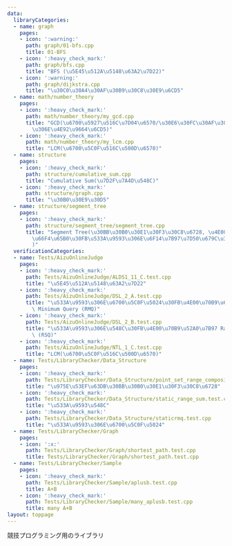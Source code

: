 ```yaml
---
data:
  libraryCategories:
  - name: graph
    pages:
    - icon: ':warning:'
      path: graph/01-bfs.cpp
      title: 01-BFS
    - icon: ':heavy_check_mark:'
      path: graph/bfs.cpp
      title: "BFS (\u5E45\u512A\u5148\u63A2\u7D22)"
    - icon: ':warning:'
      path: graph/dijkstra.cpp
      title: "\u30C0\u30A4\u30AF\u30B9\u30C8\u30E9\u6CD5"
  - name: math/number_theory
    pages:
    - icon: ':heavy_check_mark:'
      path: math/number_theory/my_gcd.cpp
      title: "GCD(\u6700\u5927\u516C\u7D04\u6570/\u30E6\u30FC\u30AF\u30EA\u30C3\u30C9\
        \u306E\u4E92\u9664\u6CD5)"
    - icon: ':heavy_check_mark:'
      path: math/number_theory/my_lcm.cpp
      title: "LCM(\u6700\u5C0F\u516C\u500D\u6570)"
  - name: structure
    pages:
    - icon: ':heavy_check_mark:'
      path: structure/cumulative_sum.cpp
      title: "Cumulative Sum(\u7D2F\u7A4D\u548C)"
    - icon: ':heavy_check_mark:'
      path: structure/graph.cpp
      title: "\u30B0\u30E9\u30D5"
  - name: structure/segment_tree
    pages:
    - icon: ':heavy_check_mark:'
      path: structure/segment_tree/segment_tree.cpp
      title: "Segment Tree(\u30BB\u30B0\u30E1\u30F3\u30C8\u6728, \u4E00\u70B9\u3092\
        \u66F4\u65B0\u30FB\u533A\u9593\u306E\u6F14\u7B97\u7D50\u679C\u3092\u53D6\u5F97\
        )"
  verificationCategories:
  - name: Tests/AizuOnlineJudge
    pages:
    - icon: ':heavy_check_mark:'
      path: Tests/AizuOnlineJudge/ALDS1_11_C.test.cpp
      title: "\u5E45\u512A\u5148\u63A2\u7D22"
    - icon: ':heavy_check_mark:'
      path: Tests/AizuOnlineJudge/DSL_2_A.test.cpp
      title: "\u533A\u9593\u306E\u6700\u5C0F\u5024\u30FB\u4E00\u70B9\u66F4\u65B0 Range\
        \ Minimum Query (RMQ)"
    - icon: ':heavy_check_mark:'
      path: Tests/AizuOnlineJudge/DSL_2_B.test.cpp
      title: "\u533A\u9593\u306E\u548C\u30FB\u4E00\u70B9\u52A0\u7B97 Range Sum Query\
        \ (RSQ)"
    - icon: ':heavy_check_mark:'
      path: Tests/AizuOnlineJudge/NTL_1_C.test.cpp
      title: "LCM(\u6700\u5C0F\u516C\u500D\u6570)"
  - name: Tests/LibraryChecker/Data_Structure
    pages:
    - icon: ':heavy_check_mark:'
      path: Tests/LibraryChecker/Data_Structure/point_set_range_composite.test.cpp
      title: "\u975E\u53EF\u63DB\u30BB\u30B0\u30E1\u30F3\u30C8\u6728"
    - icon: ':heavy_check_mark:'
      path: Tests/LibraryChecker/Data_Structure/static_range_sum.test.cpp
      title: "\u533A\u9593\u548C"
    - icon: ':heavy_check_mark:'
      path: Tests/LibraryChecker/Data_Structure/staticrmq.test.cpp
      title: "\u533A\u9593\u306E\u6700\u5C0F\u5024"
  - name: Tests/LibraryChecker/Graph
    pages:
    - icon: ':x:'
      path: Tests/LibraryChecker/Graph/shortest_path.test.cpp
      title: Tests/LibraryChecker/Graph/shortest_path.test.cpp
  - name: Tests/LibraryChecker/Sample
    pages:
    - icon: ':heavy_check_mark:'
      path: Tests/LibraryChecker/Sample/aplusb.test.cpp
      title: A+B
    - icon: ':heavy_check_mark:'
      path: Tests/LibraryChecker/Sample/many_aplusb.test.cpp
      title: many A+B
layout: toppage
---
```

競技プログラミング用のライブラリ
